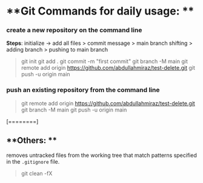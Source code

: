 # **Git Commands for daily usage: **
### create a new repository on the command line
**Steps**: initialize -> add all files > commit message > main branch shifting > adding branch > pushing to main branch 
> git init
git add .
git commit -m "first commit"
git branch -M main
git remote add origin https://github.com/abdullahmiraz/test-delete.git
git push -u origin main

### push an existing repository from the command line
> git remote add origin https://github.com/abdullahmiraz/test-delete.git
git branch -M main
git push -u origin main



[========]


## **Others: **
removes untracked files from the working tree that match patterns specified in the `.gitignore` file.
> git clean -fX

